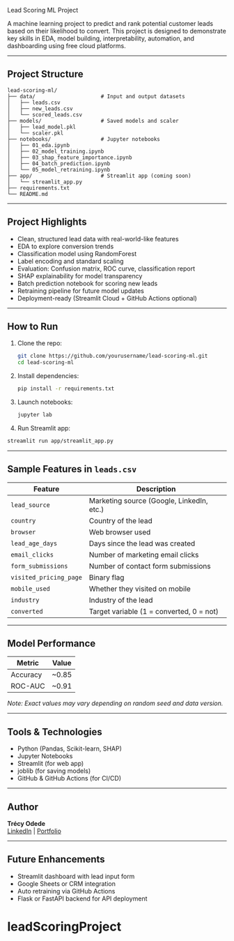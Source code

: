Lead Scoring ML Project

A machine learning project to predict and rank potential customer leads based on their likelihood to convert. This project is designed to demonstrate key skills in EDA, model building, interpretability, automation, and dashboarding using free cloud platforms.

---

##  Project Structure

```
lead-scoring-ml/
├── data/                     # Input and output datasets
│   ├── leads.csv
│   ├── new_leads.csv
│   └── scored_leads.csv
├── models/                   # Saved models and scaler
│   ├── lead_model.pkl
│   └── scaler.pkl
├── notebooks/                # Jupyter notebooks
│   ├── 01_eda.ipynb
│   ├── 02_model_training.ipynb
│   ├── 03_shap_feature_importance.ipynb
│   ├── 04_batch_prediction.ipynb
│   └── 05_model_retraining.ipynb
├── app/                      # Streamlit app (coming soon)
│   └── streamlit_app.py
├── requirements.txt
└── README.md
```

---

##  Project Highlights

-  Clean, structured lead data with real-world-like features
-  EDA to explore conversion trends
-  Classification model using RandomForest
-  Label encoding and standard scaling
-  Evaluation: Confusion matrix, ROC curve, classification report
-  SHAP explainability for model transparency
-  Batch prediction notebook for scoring new leads
-  Retraining pipeline for future model updates
-  Deployment-ready (Streamlit Cloud + GitHub Actions optional)

---

##  How to Run

1. Clone the repo:
   ```bash
   git clone https://github.com/yourusername/lead-scoring-ml.git
   cd lead-scoring-ml
   ```

2. Install dependencies:
   ```bash
   pip install -r requirements.txt
   ```

3. Launch notebooks:
   ```bash
   jupyter lab
   ```

4.  Run Streamlit app:
   ```bash
   streamlit run app/streamlit_app.py
   ```

---

##  Sample Features in `leads.csv`

| Feature | Description |
|---------|-------------|
| `lead_source` | Marketing source (Google, LinkedIn, etc.) |
| `country` | Country of the lead |
| `browser` | Web browser used |
| `lead_age_days` | Days since the lead was created |
| `email_clicks` | Number of marketing email clicks |
| `form_submissions` | Number of contact form submissions |
| `visited_pricing_page` | Binary flag |
| `mobile_used` | Whether they visited on mobile |
| `industry` | Industry of the lead |
| `converted` | Target variable (1 = converted, 0 = not) |

---

##  Model Performance

| Metric | Value |
|--------|--------|
| Accuracy | ~0.85 |
| ROC-AUC  | ~0.91 |

*Note: Exact values may vary depending on random seed and data version.*

---

##  Tools & Technologies

- Python (Pandas, Scikit-learn, SHAP)
- Jupyter Notebooks
- Streamlit (for web app)
- joblib (for saving models)
- GitHub & GitHub Actions (for CI/CD)

---

##  Author

**Trécy Odede**  
[LinkedIn](https://www.linkedin.com/in/trecyodede) | [Portfolio](https://github.com/trecyodede)

---

##  Future Enhancements

- Streamlit dashboard with lead input form
- Google Sheets or CRM integration
- Auto retraining via GitHub Actions
- Flask or FastAPI backend for API deployment

# leadScoringProject
